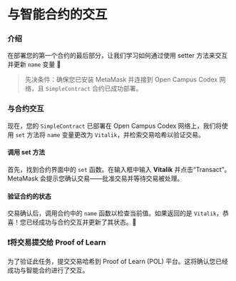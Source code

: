 # 与智能合约的交互

### 介绍

在部署您的第一个合约的最后部分，让我们学习如何通过使用 setter 方法来交互并更新 `name` 变量 🔧

> 先决条件：确保您已安装 MetaMask 并连接到 Open Campus Codex 网络，且 `SimpleContract` 合约已成功部署。

### 与合约交互

现在，您的 `SimpleContract` 已部署在 Open Campus Codex 网络上，我们将使用 `set` 方法将 `name` 变量更改为 `Vitalik`，并检索交易哈希以验证交易。

#### 调用 set 方法

首先，找到合约界面中的 `set` 函数。在输入框中输入 **Vitalik** 并点击“Transact”。MetaMask 会提示您确认交易——批准交易并等待交易被处理。

#### 验证合约的状态

交易确认后，调用合约中的 `name` 函数以检查当前值。如果返回的是 `Vitalik`，恭喜！您已经成功与合约交互并更新了其状态。🎉

### ❗将交易提交给 Proof of Learn

为了验证此任务，提交交易哈希到 Proof of Learn (POL) 平台。这将确认您已经成功与智能合约进行了交互。